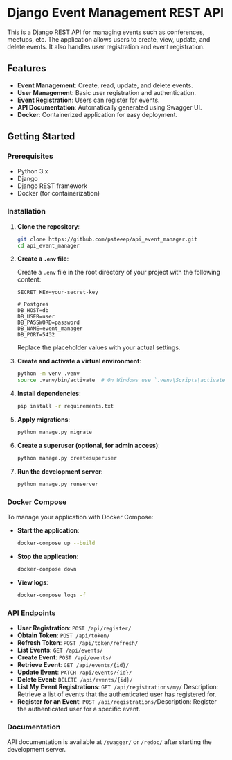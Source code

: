 # Django Event Management REST API

This is a Django REST API for managing events such as conferences, meetups, etc. The application allows users to create, view, update, and delete events. It also handles user registration and event registration.

## Features

- **Event Management**: Create, read, update, and delete events.
- **User Management**: Basic user registration and authentication.
- **Event Registration**: Users can register for events.
- **API Documentation**: Automatically generated using Swagger UI.
- **Docker**: Containerized application for easy deployment.

## Getting Started

### Prerequisites

- Python 3.x
- Django
- Django REST framework
- Docker (for containerization)


### Installation

1. **Clone the repository**:

    ```bash
    git clone https://github.com/psteeep/api_event_manager.git
    cd api_event_manager
    ```

2. **Create a `.env` file**:

    Create a `.env` file in the root directory of your project with the following content:

    ```plaintext
    SECRET_KEY=your-secret-key

    # Postgres
    DB_HOST=db
    DB_USER=user
    DB_PASSWORD=password
    DB_NAME=event_manager
    DB_PORT=5432
    ```

    Replace the placeholder values with your actual settings.

3. **Create and activate a virtual environment**:

    ```bash
    python -m venv .venv
    source .venv/bin/activate  # On Windows use `.venv\Scripts\activate`
    ```

4. **Install dependencies**:

    ```bash
    pip install -r requirements.txt
    ```

5. **Apply migrations**:

    ```bash
    python manage.py migrate
    ```

6. **Create a superuser (optional, for admin access)**:

    ```bash
    python manage.py createsuperuser
    ```

7. **Run the development server**:

    ```bash
    python manage.py runserver
    ```

### Docker Compose

To manage your application with Docker Compose:

- **Start the application**:

    ```bash
    docker-compose up --build
    ```

- **Stop the application**:

    ```bash
    docker-compose down
    ```

- **View logs**:

    ```bash
    docker-compose logs -f
    ```


### API Endpoints

- **User Registration**: `POST /api/register/`
- **Obtain Token**: `POST /api/token/`
- **Refresh Token**: `POST /api/token/refresh/`
- **List Events**: `GET /api/events/`
- **Create Event**: `POST /api/events/`
- **Retrieve Event**: `GET /api/events/{id}/`
- **Update Event**: `PATCH /api/events/{id}/`
- **Delete Event**: `DELETE /api/events/{id}/`
- **List My Event Registrations**: `GET /api/registrations/my/`
Description: Retrieve a list of events that the authenticated user has registered for.
- **Register for an Event**: `POST /api/registrations/`Description: Register the authenticated user for a specific event.

### Documentation

API documentation is available at `/swagger/` or `/redoc/` after starting the development server.
